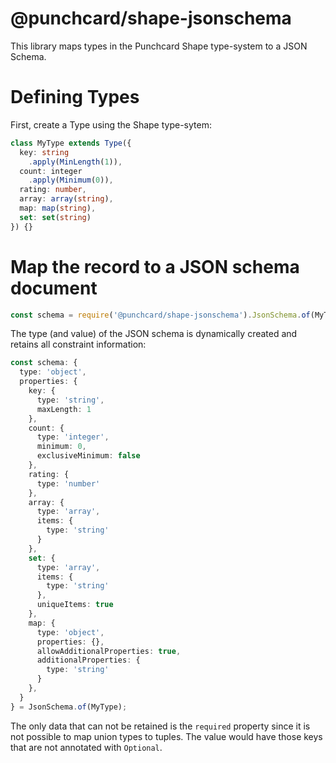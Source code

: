# @punchcard/shape-jsonschema

This library maps types in the Punchcard Shape type-system to a JSON Schema.

# Defining Types

First, create a Type using the Shape type-sytem:
```ts
class MyType extends Type({
  key: string
    .apply(MinLength(1)),
  count: integer
    .apply(Minimum(0)),
  rating: number,
  array: array(string),
  map: map(string),
  set: set(string)
}) {}
```

# Map the record to a JSON schema document

```ts
const schema = require('@punchcard/shape-jsonschema').JsonSchema.of(MyType);
```

The type (and value) of the JSON schema is dynamically created and retains all constraint information:

```ts
const schema: {
  type: 'object',
  properties: {
    key: {
      type: 'string',
      maxLength: 1
    },
    count: {
      type: 'integer',
      minimum: 0,
      exclusiveMinimum: false
    },
    rating: {
      type: 'number'
    },
    array: {
      type: 'array',
      items: {
        type: 'string'
      }
    },
    set: {
      type: 'array',
      items: {
        type: 'string'
      },
      uniqueItems: true
    },
    map: {
      type: 'object',
      properties: {},
      allowAdditionalProperties: true,
      additionalProperties: {
        type: 'string'
      }
    },
  }
} = JsonSchema.of(MyType);
```

The only data that can not be retained is the `required` property since it is not possible to map union types to tuples. The value would have those keys that are not annotated with `Optional`.
